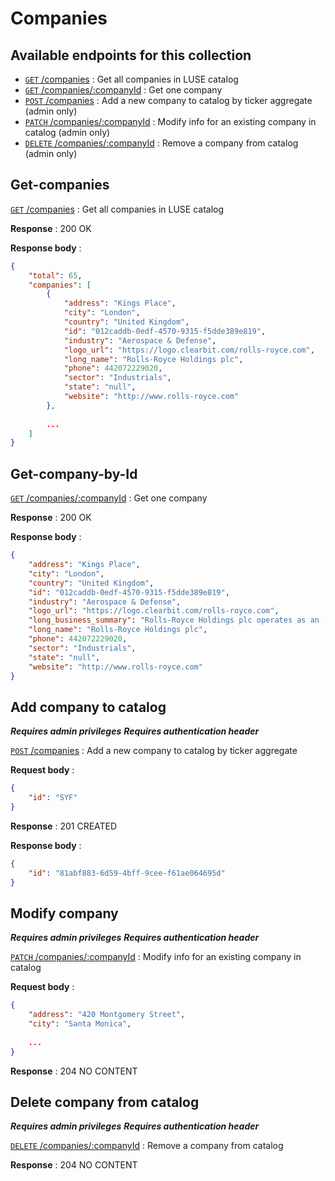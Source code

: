 # Companies

## Available endpoints for this collection
- [`GET` /companies](#Get-companies) : Get all companies in LUSE catalog
- [`GET` /companies/:companyId](#Get-company-by-Id) : Get one company
- [`POST` /companies](#Add-company-to-catalog) : Add a new company to catalog by ticker aggregate (admin only)
- [`PATCH` /companies/:companyId](#Modify-company) : Modify info for an existing company in catalog (admin only)
- [`DELETE` /companies/:companyId](#Delete-company-from-catalog) : Remove a company from catalog (admin only)



## Get-companies 
[`GET` /companies](#Get-companies) : Get all companies in LUSE catalog

**Response** : 200 OK

**Response body** : 

```json
{
	"total": 65,
    "companies": [
        {
            "address": "Kings Place",
            "city": "London",
            "country": "United Kingdom",
            "id": "012caddb-0edf-4570-9315-f5dde389e819",
            "industry": "Aerospace & Defense",
            "logo_url": "https://logo.clearbit.com/rolls-royce.com",
            "long_name": "Rolls-Royce Holdings plc",
            "phone": 442072229020,
            "sector": "Industrials",
            "state": "null",
            "website": "http://www.rolls-royce.com"
        },
        
        ...
    ]
}
```



## Get-company-by-Id

[`GET` /companies/:companyId](#Get-company-by-Id) : Get one company

**Response** : 200 OK

**Response body** : 

```json
{
    "address": "Kings Place",
    "city": "London",
    "country": "United Kingdom",
    "id": "012caddb-0edf-4570-9315-f5dde389e819",
    "industry": "Aerospace & Defense",
    "logo_url": "https://logo.clearbit.com/rolls-royce.com",
    "long_business_summary": "Rolls-Royce Holdings plc operates as an [...]",
    "long_name": "Rolls-Royce Holdings plc",
    "phone": 442072229020,
    "sector": "Industrials",
    "state": "null",
    "website": "http://www.rolls-royce.com"
}
```



##  Add company to catalog

***Requires admin privileges***
***Requires authentication header***

[`POST` /companies](#Add-company-to-catalog) : Add a new company to catalog by ticker aggregate

**Request body** : 

```json
{
    "id": "SYF"
}
```

**Response** : 201 CREATED

**Response body** : 

```json
{
    "id": "81abf883-6d59-4bff-9cee-f61ae064695d"
}
```



## Modify company

***Requires admin privileges***
***Requires authentication header***

[`PATCH` /companies/:companyId](#Modify-company)  : Modify info for an existing company in catalog

**Request body** : 

```json
{
    "address": "420 Montgomery Street",
    "city": "Santa Monica",
    
    ...
}
```

**Response** : 204 NO CONTENT



## Delete company from catalog

***Requires admin privileges***
***Requires authentication header***

[`DELETE` /companies/:companyId](#Delete-company-from-catalog) : Remove a company from catalog

**Response** : 204 NO CONTENT


